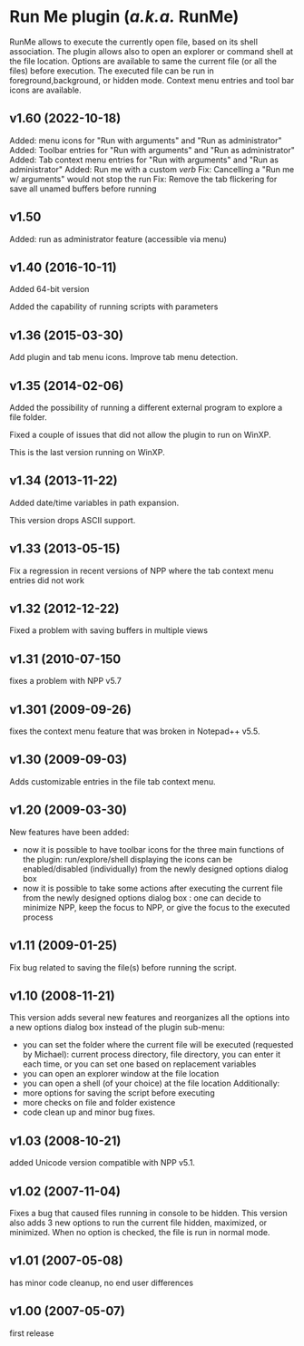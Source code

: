 # Run Me plugin (*a.k.a.* RunMe)
RunMe allows to execute the currently open file, based on its shell association. The plugin allows also to open an explorer or command shell at the file location. Options are available to same the current file (or all the files) before execution. The executed file can be run in foreground,background, or hidden mode. Context menu entries and tool bar icons are available.

## v1.60 (2022-10-18)
Added: menu icons for "Run with arguments" and "Run as administrator"
Added: Toolbar entries for "Run with arguments" and "Run as administrator"
Added: Tab context menu entries for "Run with arguments" and "Run as administrator"
Added: Run me with a custom *verb*
Fix: Cancelling a "Run me w/ arguments" would not stop the run
Fix: Remove the tab flickering for save all unamed buffers before running

## v1.50
Added: run as administrator feature (accessible via menu)

## v1.40 (2016-10-11)
Added 64-bit version

Added the capability of running scripts with parameters

## v1.36 (2015-03-30)
Add plugin and tab menu icons. Improve tab menu detection.

## v1.35 (2014-02-06)
Added the possibility of running a different external program to explore a file folder.

Fixed a couple of issues that did not allow the plugin to run on WinXP.

This is the last version running on WinXP.

## v1.34 (2013-11-22)
Added date/time variables in path expansion.

This version drops ASCII support.

## v1.33 (2013-05-15)
Fix a regression in recent versions of NPP where the tab context menu entries did not work

## v1.32 (2012-12-22)
Fixed a problem with saving buffers in multiple views

## v1.31 (2010-07-150
fixes a problem with NPP v5.7

## v1.301 (2009-09-26)
fixes the context menu feature that was broken in Notepad++ v5.5.

## v1.30 (2009-09-03)
Adds customizable entries in the file tab context menu.

## v1.20 (2009-03-30)
New features have been added:
+ now it is possible to have toolbar icons for the three main functions of the plugin: run/explore/shell displaying the icons can be enabled/disabled (individually) from the newly designed options dialog box
+ now it is possible to take some actions after executing the current file from the newly designed options dialog box : one can decide to minimize NPP, keep the focus to NPP, or give the focus to the executed process

## v1.11 (2009-01-25)
Fix bug related to saving the file(s) before running the script.

## v1.10 (2008-11-21)
This version adds several new features and reorganizes all the options into a new options dialog box instead of the plugin sub-menu:
+ you can set the folder where the current file will be executed (requested by Michael): current process directory, file directory, you can enter it each time, or you can set one based on replacement variables
+ you can open an explorer window at the file location
+ you can open a shell (of your choice) at the file location
Additionally:
+ more options for saving the script before executing
+ more checks on file and folder existence
+ code clean up and minor bug fixes.

## v1.03 (2008-10-21)
added Unicode version compatible with NPP v5.1.

## v1.02 (2007-11-04)
Fixes a bug that caused files running in console to be hidden. This version also adds 3 new options to run the current file hidden, maximized, or minimized. When no option is checked, the file is run in normal mode.

## v1.01 (2007-05-08)
 has minor code cleanup, no end user differences

## v1.00 (2007-05-07)
 first release